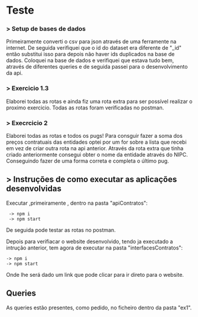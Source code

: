 # Teste 

### > Setup de bases de dados
Primeiramente converti o csv para json através de uma ferramente na internet. De seguida verifiquei que o id do dataset era diferente de "_id" então substitui isso para depois não haver ids duplicados na base de dados. Coloquei na base de dados e verifiquei que estava tudo bem, através de diferentes queries e de seguida passei para o desenvolvimento da api.

### > Exercicio 1.3 

 Elaborei todas as rotas e ainda fiz uma rota extra para ser possível realizar o proximo exercicio. Todas as rotas foram verificadas no postman.

### > Execrcicio 2

 Elaborei todas as rotas e todos os pugs! Para consguir fazer a soma dos preços contratuais das entidades optei por um for sobre a lista que recebi em vez de criar outra rota na api anterior. Através da rota extra que tinha criado anteriormente consegui obter o nome da entidade através do NIPC. Conseguindo fazer de uma forma correta e completa o último pug.


## > Instruções de como executar as aplicações desenvolvidas

Executar ,primeiramente , dentro na pasta "apiContratos":

     -> npm i
     -> npm start

De seguida pode testar as rotas no postman.

Depois para verifiacar o website desenvolvido, tendo ja executado a intrução anterior, tem agora de executar na pasta "interfacesContratos":

    -> npm i
    -> npm start

Onde lhe será dado um link que pode clicar para ir direto para o website.

## Queries

 As queries estão presentes, como pedido, no ficheiro dentro da pasta "ex1".



